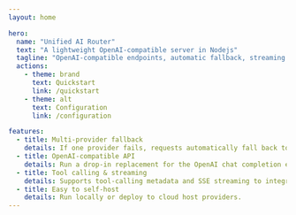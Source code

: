 ```yaml
---
layout: home

hero:
  name: "Unified AI Router"
  text: "A lightweight OpenAI-compatible server in Nodejs"
  tagline: "OpenAI-compatible endpoints, automatic fallback, streaming support, and tool-calling — all in one lightweight package."
  actions:
    - theme: brand
      text: Quickstart
      link: /quickstart
    - theme: alt
      text: Configuration
      link: /configuration

features:
  - title: Multi-provider fallback
    details: If one provider fails, requests automatically fall back to the next available provider.
  - title: OpenAI-compatible API
    details: Run a drop-in replacement for the OpenAI chat completion endpoints (streaming & non-streaming).
  - title: Tool calling & streaming
    details: Supports tool-calling metadata and SSE streaming to integrate with existing tooling.
  - title: Easy to self-host
    details: Run locally or deploy to cloud host providers.
---
```

